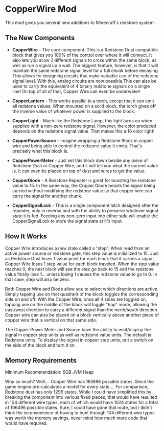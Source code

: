 # CopperWire Mod
This mod gives you several new additions to Minecraft's redstone system:

## The New Components

* **CopperWire** - The core component. This is a Redstone Dust compatible block that gives you 100% of the control over
where it will connect. It also lets you allow 2 different signals to cross within the same block, as well as run a
signal up a wall. The biggest feature, however, is that it will maintain the same redstone signal level for a full chunk
before decaying. This allows for designing circuits that make valuable use of the redstone signal level. With this,
analog circuits are now possible.This can also be used to carry the equivalent of 4 binary redstone signals on a single
line! On top of all of that, Copper Wire can even be underwater!

* **CopperLantern** - This works parallel to a torch, except that it can emit all redstone values. When mounted on a solid
block, the torch gives off the inverse value of whatever power is supplied to the block.

* **CopperLight** - Much like the Redstone Lamp, this light turns on when supplied with a non-zero redstone signal.
However, the color produced depends on the redstone signal value. That makes this a 16 color light!

* **CopperPowerSource** - Imagine wrapping a Redstone Block in copper wire and being able to control the redstone value
it emits. That's precisely what this block is.

* **CopperPowerMeter** - Just set this block down beside any piece of Redstone Dust or Copper Wire, and it will tell you
what the current value is. It can even be placed on top of dust and wires to get the value.

* **CopperDiode** - A Redstone Repeater is great for boosting the redstone value to 15. In the same way, the Copper Diode
boosts the signal being carried without modifying the redstone value so that copper wire can carry the signal for
another chunk.

* **CopperSignalLock** - This is a single component latch designed after the repeater, only in reverse and with the
ability to preserve whatever signal state it is fed. Feeding any non-zero input into either side will enable the
CopperSignalLock to store the signal state at it's input.

## How It Works
Copper Wire introduces a new state called a "step". When read from an active power source or redstone gate, this step
value is initialized to 15. Just as Redstone Dust loses 1 value point for each block that it carries a signal, Copper
Wire loses 1 step value for each block traveled. When the step value reaches 0, the next block will see the step go back
to 15 and the redstone value finally lose 1... unless losing 1 causes the redstone value to go to 0. In that case, step
will also be zero.

Both Copper Wire and Diode allow you to select which directions are active. Simply tapping use on that quadrant of the
block toggles the corresponding side on and off. With the Copper Wire, once all 4 sides are toggled on, tapping use on
the middle of the block will toggle "hop" mode, allowing the east/west direction to carry a different signal than the
north/south direction. Copper wire can also be placed on a block vertically above another piece of copper wire that is
vertical on that same side.

The Copper Power Meter and Source have the ability to emit/display the signal in copper step units as well as redstone
value units. The default is Redstone units. To display the signal in copper step units, put a switch on the side of the
block and turn it on.

## Memory Requirements
Minimum Recommendation: 6GB JVM Heap

Why so much? Well.... Copper Wire has 165888 possible states. Since the game engine pre-calculates a model for every
state.... For comparison, Redstone dust has only 1296 states. While I could have simplified this by breaking the
component into various fixed pieces, that would have resulted in 104 different wire types, each of which would have 1024
states for a total of 106496 possible states. Sure, I could have gone that route, but I didn't think the inconvenience
of having to hunt through 104 different wire types was worth the memory savings, never mind how much more code that
would have required.